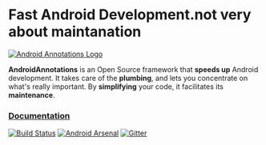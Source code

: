# Fast Android Development.not very about maintanation

[![Android Annotations Logo](https://github.com/androidannotations/androidannotations/wiki/img/aa-logo.png)](https://github.com/androidannotations/androidannotations/wiki/Home) 

**AndroidAnnotations** is an Open Source framework that **speeds up** Android development.
It takes care of the **plumbing**, and lets you concentrate on what's really important. By **simplifying** your code, it facilitates its **maintenance**.

### [**Documentation**](https://github.com/androidannotations/androidannotations/wiki/Home)

[![Build Status](https://travis-ci.org/androidannotations/androidannotations.svg?branch=develop)](https://travis-ci.org/androidannotations/androidannotations/builds) [![Android Arsenal](https://img.shields.io/badge/Android%20Arsenal-AndroidAnnotations-brightgreen.svg?style=flat)](http://android-arsenal.com/details/1/128)
[![Gitter](https://badges.gitter.im/Join%20Chat.svg)](https://gitter.im/androidannotations/androidannotations?utm_source=badge&utm_medium=badge&utm_campaign=pr-badge)
